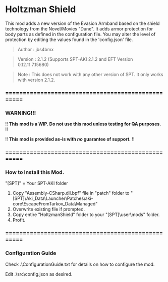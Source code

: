 # Holtzman Shield

This mod adds a new version of the Evasion Armband based on the shield technology from the Novel/Movies "Dune". It adds armor protection for body parts as defined in the configuration file. You may alter the level of protection by editing the values found in the 'config.json' file.

>Author  : jbs4bmx

>Version : 2.1.2 (Supports SPT-AKI 2.1.2 and EFT Version 0.12.11.7.15680)

>Note    : This does not work with any other version of SPT. It only works with version 2.1.2.


### ==================================================


### WARNING!!!
:bangbang: **This mod is a WIP. Do not use this mod unless testing for QA purposes.** :bangbang:

:bangbang: **This mod is provided as-is with _no_ guarantee of support.** :bangbang:


### ==================================================


### How to Install this Mod.
"[SPT]" = Your SPT-AKI folder

1. Copy "Assembly-CSharp.dll.bpf" file in "patch" folder to "[SPT]\Aki_Data\Launcher\Patches\aki-core\EscapeFromTarkov_Data\Managed\"
2. Overwrite existing file if prompted.
3. Copy entire "HoltzmanShield" folder to your "[SPT]\user\mods\" folder.
4. Profit.


### ==================================================


### Configuration Guide
Check .\ConfigurationGuide.txt for details on how to configure the mod.

Edit .\src\config.json as desired.

